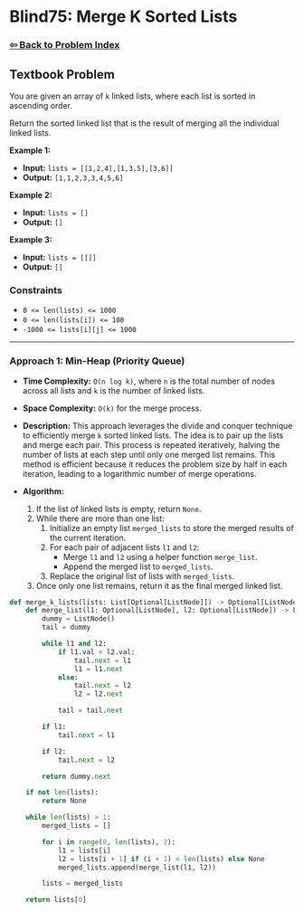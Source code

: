 # Blind75: Merge K Sorted Lists

### [⇦ Back to Problem Index](../../index.md)

## Textbook Problem

You are given an array of `k` linked lists, where each list is sorted in ascending order.

Return the sorted linked list that is the result of merging all the individual linked lists.

**Example 1:**

-   **Input:** `lists = [[1,2,4],[1,3,5],[3,6]]`
-   **Output:** `[1,1,2,3,3,4,5,6]`

**Example 2:**

-   **Input:** `lists = []`
-   **Output:** `[]`

**Example 3:**

-   **Input:** `lists = [[]]`
-   **Output:** `[]`

### Constraints

-   `0 <= len(lists) <= 1000`
-   `0 <= len(lists[i]) <= 100`
-   `-1000 <= lists[i][j] <= 1000`

---

### Approach 1: Min-Heap (Priority Queue)

-   **Time Complexity:** `O(n log k)`, where `n` is the total number of nodes across all lists and `k` is the number of linked lists.
-   **Space Complexity:** `O(k)` for the merge process.
-   **Description:** This approach leverages the divide and conquer technique to efficiently merge `k` sorted linked lists. The idea is to pair up the lists and merge each pair. This process is repeated iteratively, halving the number of lists at each step until only one merged list remains. This method is efficient because it reduces the problem size by half in each iteration, leading to a logarithmic number of merge operations.
-   **Algorithm:**

    1. If the list of linked lists is empty, return `None`.
    2. While there are more than one list:
        1. Initialize an empty list `merged_lists` to store the merged results of the current iteration.
        2. For each pair of adjacent lists `l1` and `l2`:
            - Merge `l1` and `l2` using a helper function `merge_list`.
            - Append the merged list to `merged_lists`.
        3. Replace the original list of lists with `merged_lists`.
    3. Once only one list remains, return it as the final merged linked list.

```python
def merge_k_lists(lists: List[Optional[ListNode]]) -> Optional[ListNode]:
    def merge_list(l1: Optional[ListNode], l2: Optional[ListNode]) -> ListNode:
        dummy = ListNode()
        tail = dummy

        while l1 and l2:
            if l1.val < l2.val:
                tail.next = l1
                l1 = l1.next
            else:
                tail.next = l2
                l2 = l2.next

            tail = tail.next

        if l1:
            tail.next = l1

        if l2:
            tail.next = l2

        return dummy.next

    if not len(lists):
        return None

    while len(lists) > 1:
        merged_lists = []

        for i in range(0, len(lists), 2):
            l1 = lists[i]
            l2 = lists[i + 1] if (i + 1) < len(lists) else None
            merged_lists.append(merge_list(l1, l2))

        lists = merged_lists

    return lists[0]
```
